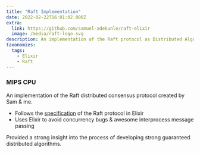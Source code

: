 ```yaml
---
title: "Raft Implementation"
date: 2022-02-22T16:01:02.000Z
extra:
  link: https://github.com/samuel-adekunle/raft-elixir
  image: /media/raft-logo.svg
description: An implementation of the Raft protocol as Distributed Algorithms' coursework
taxonomies:
  tags:
    - Elixir
    - Raft
---
```

### MIPS CPU

An implementation of the Raft distributed consensus protocol created by Sam & me.

* Follows the [specification](https://raft.github.io/raft.pdf) of the Raft protocol in Elixir
* Uses Elixir to avoid concurrency bugs & awesome interprocess message passing

Provided a strong insight into the process of developing strong guaranteed distributed algorithms.
